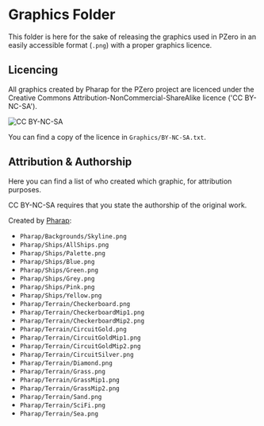 # Graphics Folder

This folder is here for the sake of releasing the graphics used in PZero in an easily accessible format (`.png`) with a proper graphics licence.  

## Licencing

All graphics created by Pharap for the PZero project are licenced under the Creative Commons Attribution-NonCommercial-ShareAlike licence ('CC BY-NC-SA').  

![CC BY-NC-SA](https://mirrors.creativecommons.org/presskit/buttons/88x31/png/by-nc-sa.png)

You can find a copy of the licence in `Graphics/BY-NC-SA.txt`.  

## Attribution & Authorship

Here you can find a list of who created which graphic, for attribution purposes.  

CC BY-NC-SA requires that you state the authorship of the original work.  

Created by [Pharap](https://github.com/Pharap):  

* `Pharap/Backgrounds/Skyline.png`
* `Pharap/Ships/AllShips.png`
* `Pharap/Ships/Palette.png`
* `Pharap/Ships/Blue.png`
* `Pharap/Ships/Green.png`
* `Pharap/Ships/Grey.png`
* `Pharap/Ships/Pink.png`
* `Pharap/Ships/Yellow.png`
* `Pharap/Terrain/Checkerboard.png`
* `Pharap/Terrain/CheckerboardMip1.png`
* `Pharap/Terrain/CheckerboardMip2.png`
* `Pharap/Terrain/CircuitGold.png`
* `Pharap/Terrain/CircuitGoldMip1.png`
* `Pharap/Terrain/CircuitGoldMip2.png`
* `Pharap/Terrain/CircuitSilver.png`
* `Pharap/Terrain/Diamond.png`
* `Pharap/Terrain/Grass.png`
* `Pharap/Terrain/GrassMip1.png`
* `Pharap/Terrain/GrassMip2.png`
* `Pharap/Terrain/Sand.png`
* `Pharap/Terrain/SciFi.png`
* `Pharap/Terrain/Sea.png`
